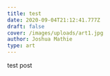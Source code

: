 ```yaml
---
title: test
date: 2020-09-04T21:12:41.777Z
draft: false
cover: /images/uploads/art1.jpg
author: Joshua Mathie
type: art
---
```

test post